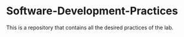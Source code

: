 # Software-Development-Practices
This is a repository that contains all the desired practices of the lab.
